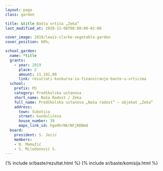 ```yaml
---
layout: page
class: garden

title: &title Bašta vrtića „Zeka”
last_modified_at: 2020-11-08T00:00:00-02:00

cover_image: 2019/lewis-clarke-vegetable-garden
cover_position: 60%;

school_garden:
  name: *title
  grants:
    - year: 2019
      place: 2
      amount: 11.192,00
      link: rezultati-konkursa-za-finansiranje-baste-u-vrticima
  school:
    prefix: PU
    category: Predškolska ustanova
    short_name: Naša Radost / Zeka
    full_name: Predškolska ustanova „Naša radost” — objekat „Zeka”
    address:
      town: Subotica
      street: Gundulićeva
      house_number: 39
      maps_link_id: hgeHhrNkrNFjRDBm8
  board:
    president: S. Jocić
    members:
    - B. Mamužić
    - S. Milodanović S.
---
```


{% include sr/baste/rezultat.html %}
{% include sr/baste/komisija.html %}
